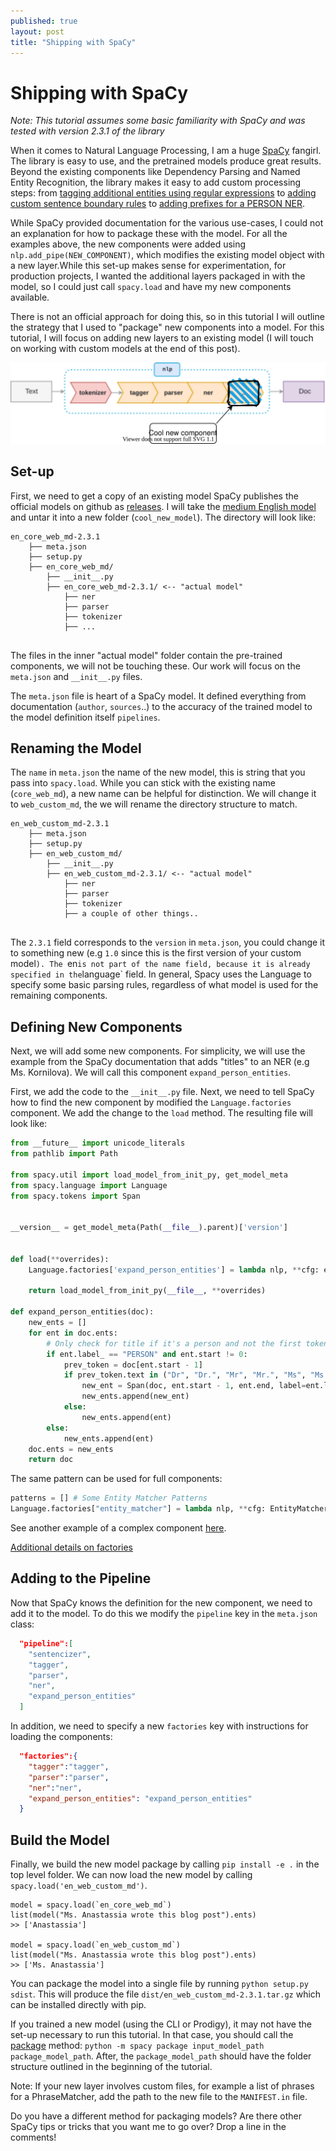 ```yaml
---
published: true
layout: post
title: "Shipping with SpaCy"
---
```


# Shipping with SpaCy

*Note: This tutorial assumes some basic familiarity with SpaCy and was tested with version 2.3.1 of the library*

When it comes to Natural Language Processing, I am a huge [SpaCy](https://spacy.io/) fangirl. The library is easy to use, and the pretrained models produce great results. Beyond the existing components like Dependency Parsing and Named Entity Recognition, the library makes it easy to add custom processing steps: from [tagging additional entities using regular expressions](https://spacy.io/usage/rule-based-matching#regex) to [adding custom sentence boundary rules](https://spacy.io/usage/linguistic-features#sbd-custom) to [adding prefixes for a PERSON NER](https://spacy.io/usage/rule-based-matching#models-rules-ner). 

While SpaCy provided documentation for the various use-cases, I could not an explanation for how to package these with the model. For all the examples above, the new components were added using `nlp.add_pipe(NEW_COMPONENT)`, which modifies the existing model object with a new layer.While this set-up makes sense for experimentation, for production projects, I wanted the additional layers packaged in with the model, so I could just call `spacy.load` and have my new components available.

There is not an official approach for doing this, so in this tutorial I will outline the strategy that I used to "package" new components into a model. For this tutorial, I will focus on adding new layers to an existing model (I will touch on working with custom models at the end of this post).

![](spacy_pipeline_v2.svg)

## Set-up

First, we need to get a copy of an existing model SpaCy publishes the official models on github as [releases](https://github.com/explosion/spacy-models/releases/). I will take the [medium English model](https://github.com/explosion/spacy-models/releases/download/en_core_web_md-2.3.1/en_core_web_md-2.3.1.tar.gz) and untar it into a new folder (`cool_new_model`). The directory will look like:

```
en_core_web_md-2.3.1
    ├── meta.json 
    ├── setup.py
    ├── en_core_web_md/
        ├── __init__.py
        ├── en_core_web_md-2.3.1/ <-- "actual model"
            ├── ner
            ├── parser
            ├── tokenizer
            ├── ...
 
```

The files in the inner "actual model" folder contain the pre-trained components, we will not be touching these. Our work will focus on the `meta.json` and `__init__.py` files.

The `meta.json` file is heart of a SpaCy model. It defined everything from documentation (`author`, `sources`..) to the accuracy of the trained model to the model definition itself `pipelines`. 

## Renaming the Model

The `name` in `meta.json` the name of the new model, this is string that you pass into `spacy.load`. While you can stick with the existing name (`core_web_md`), a new name can be helpful for distinction. We will change it to `web_custom_md`, the we will rename the directory structure to match.

```
en_web_custom_md-2.3.1
    ├── meta.json 
    ├── setup.py
    ├── en_web_custom_md/
        ├── __init__.py
        ├── en_web_custom_md-2.3.1/ <-- "actual model"
            ├── ner
            ├── parser
            ├── tokenizer
            ├── a couple of other things..
 
```

The `2.3.1` field corresponds to the `version` in `meta.json`, you could change it to something new (e.g `1.0` since this is the first version of your custom model`). The `en` is not part of the name field, because it is already specified in the `language` field. In general, Spacy uses the Language to specify some basic parsing rules, regardless of what model is used for the remaining components.

## Defining New Components

Next, we will add some new components. For simplicity, we will use the example from the SpaCy documentation that adds "titles" to an NER (e.g Ms. Kornilova). We will call this component `expand_person_entities`.

First, we add the code to the `__init__.py` file. Next, we need to tell SpaCy how to find the new component by modified the `Language.factories` component. We add the change to the `load` method. The resulting file will look like:

```python
from __future__ import unicode_literals
from pathlib import Path

from spacy.util import load_model_from_init_py, get_model_meta
from spacy.language import Language
from spacy.tokens import Span


__version__ = get_model_meta(Path(__file__).parent)['version']


def load(**overrides):
    Language.factories['expand_person_entities'] = lambda nlp, **cfg: expand_person_entities

    return load_model_from_init_py(__file__, **overrides)

def expand_person_entities(doc):
    new_ents = []
    for ent in doc.ents:
        # Only check for title if it's a person and not the first token
        if ent.label_ == "PERSON" and ent.start != 0:
            prev_token = doc[ent.start - 1]
            if prev_token.text in ("Dr", "Dr.", "Mr", "Mr.", "Ms", "Ms."):
                new_ent = Span(doc, ent.start - 1, ent.end, label=ent.label)
                new_ents.append(new_ent)
            else:
                new_ents.append(ent)
        else:
            new_ents.append(ent)
    doc.ents = new_ents
    return doc
```

The same pattern can be used for full components:

```python
patterns = [] # Some Entity Matcher Patterns
Language.factories["entity_matcher"] = lambda nlp, **cfg: EntityMatcher(nlp, patterns=patterns)
```

See another example of a complex component [here](https://spacy.io/usage/examples#custom-components-entities).

[Additional details on factories](https://spacy.io/usage/processing-pipelines#custom-components-factories)

## Adding to the Pipeline

Now that SpaCy knows the definition for the new component, we need to add it to the model. To do this we modify the `pipeline` key in the `meta.json` class:

```json
  "pipeline":[
    "sentencizer",
    "tagger",
    "parser",
    "ner",
    "expand_person_entities"
  ]
```

In addition, we need to specify a new `factories` key with instructions for loading the components:

```json
  "factories":{
    "tagger":"tagger",
    "parser":"parser",
    "ner":"ner",
    "expand_person_entities": "expand_person_entities"
  }
```
## Build the Model

Finally, we build the new model package by calling `pip install -e .` in the top level folder. We can now load the new model by calling `spacy.load('en_web_custom_md')`. 

```
model = spacy.load(`en_core_web_md`)
list(model("Ms. Anastassia wrote this blog post").ents)
>> ['Anastassia']

model = spacy.load(`en_web_custom_md`)
list(model("Ms. Anastassia wrote this blog post").ents)
>> ['Ms. Anastassia']
```

You can package the model into a single file by running `python setup.py sdist`. This will produce the file `dist/en_web_custom_md-2.3.1.tar.gz` which can be installed directly with pip.

If you trained a new model (using the CLI or Prodigy), it may not have the set-up necessary to run this tutorial. In that case, you should call the [package](https://spacy.io/api/cli#package) method: `python -m spacy package input_model_path package_model_path`. After, the `package_model_path` should have the folder structure outlined in the beginning of the tutorial.

Note: If your new layer involves custom files, for example a list of phrases for a PhraseMatcher, add the path to the new file to the `MANIFEST.in` file.

Do you have a different method for packaging models? Are there other SpaCy tips or tricks that you want me to go over? Drop a line in the comments!
